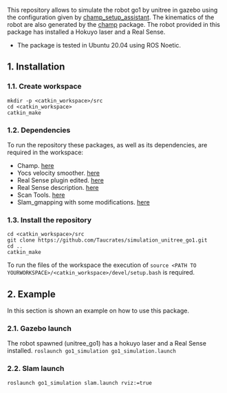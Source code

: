This repository allows to simulate the robot go1 by unitree in gazebo using the configuration given by [champ_setup_assistant](https://github.com/chvmp/champ_setup_assistant.git). The kinematics of the robot are also generated by the [champ](https://github.com/chvmp/champ) package. The robot provided in this package has installed a Hokuyo laser and a Real Sense.

* The package is tested in Ubuntu 20.04 using ROS Noetic.

## 1. Installation

### 1.1. Create workspace

  ```
  mkdir -p <catkin_workspace>/src
  cd <catkin_workspace>
  catkin_make
  ```

### 1.2. Dependencies
To run the repository these packages, as well as its dependencies, are required in the workspace:
  * Champ. [here](https://github.com/chvmp/champ.git)
  * Yocs velocity smoother. [here](https://github.com/chvmp/yocs_velocity_smoother.git)
  * Real Sense plugin edited. [here](https://github.com/Taucrates/realsense_gazebo_plugin.git)
  * Real Sense description. [here](https://github.com/issaiass/realsense2_description.git)
  * Scan Tools. [here](https://github.com/CCNYRoboticsLab/scan_tools.git)
  * Slam_gmapping with some modifications. [here](https://github.com/Taucrates/go1_slam_gmapping.git)

### 1.3. Install the repository
  ```
  cd <catkin_workspace>/src
  git clone https://github.com/Taucrates/simulation_unitree_go1.git
  cd ..
  catkin_make
  ```
  To run the files of the workspace the execution of ```source <PATH TO YOURWORKSPACE>/<catkin_workspace>/devel/setup.bash``` is required.
  
  ## 2. Example
  In this section is shown an example on how to use this package. 
  
  ### 2.1. Gazebo launch
  The robot spawned (unitree_go1) has a hokuyo laser and a Real Sense installed.
  ```roslaunch go1_simulation go1_simulation.launch```
  
  ### 2.2. Slam launch
  ```roslaunch go1_simulation slam.launch rviz:=true```
